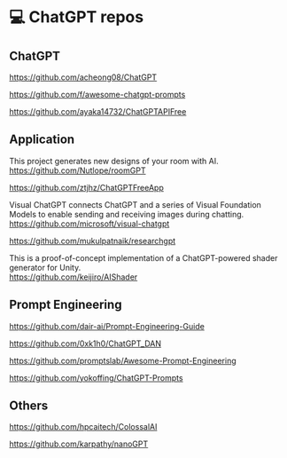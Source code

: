 # 💻 ChatGPT repos

## ChatGPT
https://github.com/acheong08/ChatGPT

https://github.com/f/awesome-chatgpt-prompts

https://github.com/ayaka14732/ChatGPTAPIFree

## Application
This project generates new designs of your room with AI.  
https://github.com/Nutlope/roomGPT

https://github.com/ztjhz/ChatGPTFreeApp

Visual ChatGPT connects ChatGPT and a series of Visual Foundation Models to enable sending and receiving images during chatting.  
https://github.com/microsoft/visual-chatgpt

https://github.com/mukulpatnaik/researchgpt

This is a proof-of-concept implementation of a ChatGPT-powered shader generator for Unity.  
https://github.com/keijiro/AIShader


## Prompt Engineering
https://github.com/dair-ai/Prompt-Engineering-Guide

https://github.com/0xk1h0/ChatGPT_DAN

https://github.com/promptslab/Awesome-Prompt-Engineering

https://github.com/yokoffing/ChatGPT-Prompts


## Others
https://github.com/hpcaitech/ColossalAI

https://github.com/karpathy/nanoGPT
